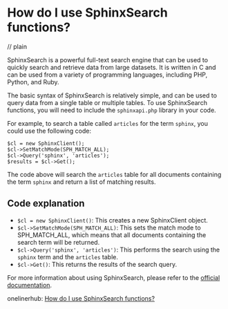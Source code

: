 # How do I use SphinxSearch functions?
// plain

SphinxSearch is a powerful full-text search engine that can be used to quickly search and retrieve data from large datasets. It is written in C and can be used from a variety of programming languages, including PHP, Python, and Ruby.

The basic syntax of SphinxSearch is relatively simple, and can be used to query data from a single table or multiple tables. To use SphinxSearch functions, you will need to include the `sphinxapi.php` library in your code.

For example, to search a table called `articles` for the term `sphinx`, you could use the following code:
```
$cl = new SphinxClient();
$cl->SetMatchMode(SPH_MATCH_ALL);
$cl->Query('sphinx', 'articles');
$results = $cl->Get();
```
The code above will search the `articles` table for all documents containing the term `sphinx` and return a list of matching results.

## Code explanation

- `$cl = new SphinxClient()`: This creates a new SphinxClient object.
- `$cl->SetMatchMode(SPH_MATCH_ALL)`: This sets the match mode to SPH_MATCH_ALL, which means that all documents containing the search term will be returned.
- `$cl->Query('sphinx', 'articles')`: This performs the search using the `sphinx` term and the `articles` table.
- `$cl->Get()`: This returns the results of the search query.

For more information about using SphinxSearch, please refer to the [official documentation](http://sphinxsearch.com/docs/current.html).

onelinerhub: [How do I use SphinxSearch functions?](https://onelinerhub.com/sphinxsearch/how-do-i-use-sphinxsearch-functions)